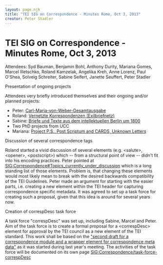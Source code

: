 ```yaml
---
layout: page.njk
title: "TEI SIG on Correspondence - Minutes Rome, Oct 3, 2013"
creator: Peter Stadler
---
```

# TEI SIG on Correspondence - Minutes Rome, Oct 3, 2013





Attendees: Syd Bauman, Benjamin Bohl, Anthony Durity, Mariana Gomes, Marcel Illetschko, Roland
 Kamzelak, Angelika Kreh, Anne Lorenz, Paul O'Shea, Solveig Schreiter, Sabine Seifert,
 Janette Seuffert, Peter Stadler



Presentation of ongoing projects
 
 Attendees very briefly introduced themselves and their ongoing and/or planned projects:


* Peter: [Carl\-Maria\-von\-Weber\-Gesamtausgabe](http://weber-gesamtausgabe.de)
* Roland: [Vernetzte Korrespondenzen (Exilbriefnetz)](http://www.dla-marbach.de/dla/entwicklung/projekte/vernetzte_korrespondenzen_neli/index.html)
* Sabine: [Briefe und Texte aus dem intellektuellen Berlin um 1800](http://tei.ibi.hu-berlin.de/berliner-intellektuelle/)
* Two PhD projects from UCC
* Mariana: [Project P.S., Post Scriptum and CARDS, Unknown Letters](http://ps.clul.ul.pt)




 Discussion of several correspondence tags
 
 Roland started a vivid discussion of several elements (e.g. \<salute\>, \<opener\>, \<postscript\>)
 which \-\- from a structural point of view \-\- didn't fit into his encoding practices.
 Peter pointed at [SIG:Correspondence\#Topics\_currently\_under\_discussion](https://wiki.tei-c.org/index.php/SIG:Correspondence#Topics_currently_under_discussion) which is a long standing list of those elements. Problem is, that changing these
 elements would most likely mean to break with the desired backwards compatibility
 of the TEI Guidelines. Peter made an argument for starting with the easier parts,
 i.e. creating a new element within the TEI header for capturing correspondence specific
 metadata. It was agreed to set up a task force for creating such a proposal, given
 that this idea is around for several years now.




 Creation of correspDesc task force
 
 A task force "correspDesc" was set up, including Sabine, Marcel and Peter. Aim of
 the task force is to create a formal proposal for a \<correspDesc\> element for approval
 by the TEI council as a new element of the TEI standard. This work shall be based
 on the ["second draft for a correspondence module and a wrapper element for correspondence
 meta data"](https://wiki.tei-c.org/index.php/SIG:Correspondence/ODD_work) as it was started during last year's meeting.
 The activities of the task force will be documented on its own page [SIG:Correspondence/task\-force\-correspDesc](https://wiki.tei-c.org/index.php/SIG:Correspondence/task-force-correspDesc)





